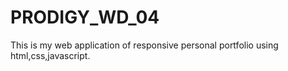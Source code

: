 # PRODIGY_WD_04
This is my web application of responsive personal portfolio using html,css,javascript.
